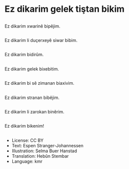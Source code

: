 # Ez dikarim gelek tiştan bikim

##
Ez dikarim xwarinê bipêjim.

##
Ez dikarim li duçerxeyê siwar bibim.

##
Ez dikarim bidirûm.

##
Ez dikarim gelek bixebitim.

##
Ez dikarim bi sê zimanan biaxivim.

##
Ez dikarim stranan bibêjim.

##
Ez dikarim li zarokan binêrim.

##
Ez dikarim bikenim!

##
* License: CC BY
* Text: Espen Stranger-Johannessen
* Illustration: Selma Buer Hanstad
* Translation: Hebûn Stembar
* Language: kmr
